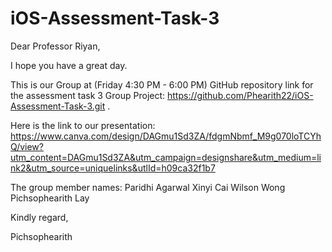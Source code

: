 # iOS-Assessment-Task-3
Dear Professor Riyan,
 
I hope you have a great day.
 
This is our Group at (Friday 4:30 PM - 6:00 PM) GitHub repository link for the assessment task 3 Group Project: https://github.com/Phearith22/iOS-Assessment-Task-3.git .

Here is the link to our presentation: https://www.canva.com/design/DAGmu1Sd3ZA/fdgmNbmf_M9g070loTCYhQ/view?utm_content=DAGmu1Sd3ZA&utm_campaign=designshare&utm_medium=link2&utm_source=uniquelinks&utlId=h09ca32f1b7
 
The group member names:
Paridhi Agarwal
Xinyi Cai
Wilson Wong
Pichsophearith Lay
 
Kindly regard,

Pichsophearith
 


